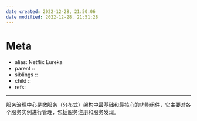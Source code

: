 ```yaml
---
date created: 2022-12-28, 21:50:06
date modified: 2022-12-28, 21:51:28
---
```


# Meta

- alias: Netflix Eureka
- parent :: 
- siblings :: 
- child :: 
- refs: 

---

服务治理中心是微服务（分布式）架构中最基础和最核心的功能组件，它主要对各个服务实例进行管理，包括服务注册和服务发现。